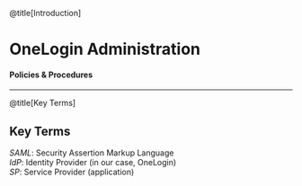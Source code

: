 @title[Introduction]

# OneLogin <span class="gold">Administration</span>

#### Policies & Procedures

---

@title[Key Terms]

## Key Terms

*SAML*: Security Assertion Markup Language  
*IdP*: Identity Provider (in our case, OneLogin)  
*SP*: Service Provider (application)  